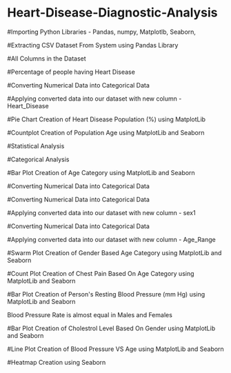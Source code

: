 # Heart-Disease-Diagnostic-Analysis
#Importing Python Libraries - 
 Pandas,
 numpy,
 Matplotlb,
 Seaborn,

#Extracting CSV Dataset From System using Pandas Library

#All Columns in the Dataset

#Percentage of people having Heart Disease

#Converting Numerical Data into Categorical Data

#Applying converted data into our dataset with new column - Heart_Disease

#Pie Chart Creation of Heart Disease Population (%) using MatplotLib

#Countplot Creation of Population Age using MatplotLib and Seaborn

#Statistical Analysis

#Categorical Analysis

#Bar Plot Creation of Age Category using MatplotLib and Seaborn

#Converting Numerical Data into Categorical Data

#Converting Numerical Data into Categorical Data

#Applying converted data into our dataset with new column - sex1

#Converting Numerical Data into Categorical Data

#Applying converted data into our dataset with new column - Age_Range

#Swarm Plot Creation of Gender Based Age Category using MatplotLib and Seaborn

#Count Plot Creation of Chest Pain Based On Age Category using MatplotLib and Seaborn

#Bar Plot Creation of Person's Resting Blood Pressure (mm Hg) using MatplotLib and Seaborn

Blood Pressure Rate is almost equal in Males and Females

#Bar Plot Creation of Cholestrol Level Based On Gender using MatplotLib and Seaborn

#Line Plot Creation of Blood Pressure VS Age using MatplotLib and Seaborn

#Heatmap Creation using Seaborn
